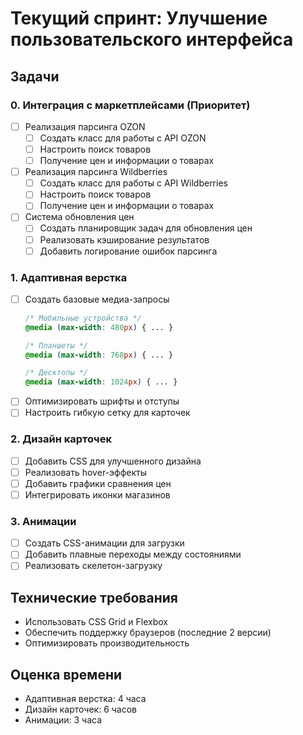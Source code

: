 # Текущий спринт: Улучшение пользовательского интерфейса

## Задачи

### 0. Интеграция с маркетплейсами (Приоритет)
- [ ] Реализация парсинга OZON
  - [ ] Создать класс для работы с API OZON
  - [ ] Настроить поиск товаров
  - [ ] Получение цен и информации о товарах
- [ ] Реализация парсинга Wildberries
  - [ ] Создать класс для работы с API Wildberries
  - [ ] Настроить поиск товаров
  - [ ] Получение цен и информации о товарах
- [ ] Система обновления цен
  - [ ] Создать планировщик задач для обновления цен
  - [ ] Реализовать кэширование результатов
  - [ ] Добавить логирование ошибок парсинга

### 1. Адаптивная верстка
- [ ] Создать базовые медиа-запросы
  ```css
  /* Мобильные устройства */
  @media (max-width: 480px) { ... }
  
  /* Планшеты */
  @media (max-width: 768px) { ... }
  
  /* Десктопы */
  @media (max-width: 1024px) { ... }
  ```
- [ ] Оптимизировать шрифты и отступы
- [ ] Настроить гибкую сетку для карточек

### 2. Дизайн карточек
- [ ] Добавить CSS для улучшенного дизайна
- [ ] Реализовать hover-эффекты
- [ ] Добавить графики сравнения цен
- [ ] Интегрировать иконки магазинов

### 3. Анимации
- [ ] Создать CSS-анимации для загрузки
- [ ] Добавить плавные переходы между состояниями
- [ ] Реализовать скелетон-загрузку

## Технические требования
- Использовать CSS Grid и Flexbox
- Обеспечить поддержку браузеров (последние 2 версии)
- Оптимизировать производительность

## Оценка времени
- Адаптивная верстка: 4 часа
- Дизайн карточек: 6 часов
- Анимации: 3 часа 